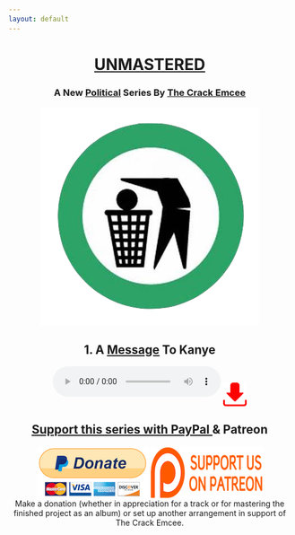```yaml
---
layout: default
---
```

<style type="text/css">
			.img-wrap, h1{
				text-align: center;
	    }
			.img-wrap a img{
 					display:block;
			}
			.img-wrap > a{
 					display:inline-block;
 					vertical-align: middle;
 					
			}
</style>

<center>
<a href="https://en.wikipedia.org/wiki/Audio_mastering">
<h1> <u>UNMASTERED </u></h1>
</a>
<h3> A New <a href="https://www.popsugar.com/celebrity/Kim-Kardashian-Talks-About-Kanye-Trump-Jimmy-Kimmel-45118370"><u>Political</u></a> Series By <a href="mailto:thecrackemcee@gmail.com"><u>The Crack Emcee</u></a></h3>
  <a href="https://www.nationalreview.com/2010/12/can-conservatives-win-back-arts-andrew-klavan/">
<img src="images/logo.png" align='center'>
    </a>

</center>

<center>
<h2> 1. A <a href="https://reason.com/blog/2018/04/27/black-people-dont-have-to-be-democrats"><u>Message</u></a> To Kanye </h2>

<audio controls>
  <source src="music/kayne.mp3" type="audio/mpeg">
  <source src="music/kayne.ogg" type="audio/ogg">
</audio>

<a href="music/kayne.mp3" download>
<img src="images/download.png" align='center' height="42" width="42">
</a>


<h2><a href="https://www.breitbart.com/big-hollywood/2013/05/12/conservative-art-progressives-attack/"><u>Support this series with PayPal </u></a> & Patreon</h2>



</center>

<div class="img-wrap">
	
   <a href="https://www.paypal.me/unmastered">
   <img src="images/paypal.png" align='center'>
   </a>
   
   <a href="https://www.patreon.com/thecrackemcee">
   <img src="images/patreon.png" align='center'>
   </a>
   
</div>

<center>
Make a donation (whether in appreciation for a track or for mastering the finished project as an album) or set up another arrangement in support of The Crack Emcee.

</center>


